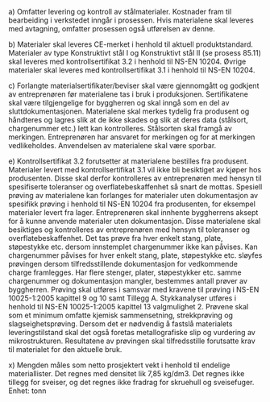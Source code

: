 a) Omfatter levering og kontroll av stålmaterialer. Kostnader fram til bearbeiding i verkstedet inngår i prosessen. Hvis materialene skal leveres med avtagning, omfatter prosessen også utførelsen av denne.

b) Materialer skal leveres CE-merket i henhold til aktuell produktstandard.
Materialer av type Konstruktivt stål I og Konstruktivt stål II (se prosess 85.11) skal leveres med kontrollsertifikat 3.2 i henhold til NS-EN 10204. Øvrige materialer skal leveres med kontrollsertifikat 3.1 i henhold til NS-EN 10204.

c) Forlangte materialsertifikater/beviser skal være gjennomgått og godkjent av entreprenøren før materialene tas i bruk i produksjonen. Sertifikatene skal være tilgjengelige for byggherren og skal inngå som en del av sluttdokumentasjonen.
Materialene skal merkes tydelig fra produsent og håndteres og lagres slik at de ikke skades og slik at deres data (stålsort, chargenummer etc.) lett kan kontrolleres. Stålsorten skal framgå av merkingen. Entreprenøren har ansvaret for merkingen og for at merkingen vedlikeholdes. Anvendelsen av materialene skal være sporbar.

e) Kontrollsertifikat 3.2 forutsetter at materialene bestilles fra produsent.
Materialer levert med kontrollsertifikat 3.1 vil ikke bli besiktiget av kjøper hos produsenten. Disse skal derfor kontrolleres av entreprenøren med hensyn til spesifiserte toleranser og overflatebeskaffenhet så snart de mottas.
Spesiell prøving av materialene kan forlanges for materialer uten dokumentasjon av spesifikk prøving i henhold til NS-EN 10204 fra produsenten, for eksempel materialer levert fra lager. Entreprenøren skal innhente byggherrens aksept for å kunne anvende materialer uten dokumentasjon. Disse materialene skal besiktiges og kontrolleres av entreprenøren med hensyn til toleranser og overflatebeskaffenhet. Det tas prøve fra hver enkelt stang, plate, støpestykke etc. dersom innstemplet chargenummer ikke kan påvises. Kan chargenummer påvises for hver enkelt stang, plate, støpestykke etc. sløyfes prøvingen dersom tilfredsstillende dokumentasjon for vedkommende charge framlegges. Har flere stenger, plater, støpestykker etc. samme chargenummer og dokumentasjon mangler, bestemmes antall prøver av byggherren.
Prøving skal utføres i samsvar med kravene til prøving i NS-EN 10025-1:2005 kapittel 9 og 10 samt Tillegg A. Stykkanalyser utføres i henhold til NS-EN 10025-1:2005 kapittel 13 valgmulighet 2.
Prøvene skal som et minimum omfatte kjemisk sammensetning, strekkprøving og slagseighetsprøving. Dersom det er nødvendig å fastslå materialets leveringstilstand skal det også foretas metallografiske slip og vurdering av mikrostrukturen. Resultatene av prøvingen skal tilfredsstille forutsatte krav til materialet for den aktuelle bruk.

x) Mengden måles som netto prosjektert vekt i henhold til endelige materiallister. Det regnes med densitet lik 7,85 kg/dm3. Det regnes ikke tillegg for sveiser, og det regnes ikke fradrag for skruehull og sveisefuger. Enhet: tonn

